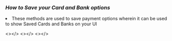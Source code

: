<h3><i>How to Save your Card and Bank options</i></h3>

<li>These methods are used to save payment options wherein it can be used to show Saved Cards and Banks on your UI </li>

<></>
<></>
<></>
